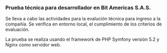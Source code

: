 ### Prueba técnica para desarrollador en Bit Americas S.A.S.

Se lleva a cabo las actividades para la evalución técnica para ingreso a la compañía. Se verifica en entorno local, el cumplimiento de los criterios de evaluación.

La prueba se realiza usando el framework de PHP Symfony versión 5.2 y Nginx como servidor web.